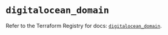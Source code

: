 # `digitalocean_domain`

Refer to the Terraform Registry for docs: [`digitalocean_domain`](https://registry.terraform.io/providers/digitalocean/digitalocean/2.37.1/docs/resources/domain).
